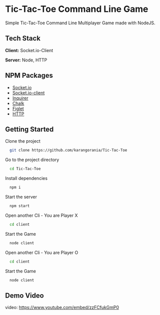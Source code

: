 # Tic-Tac-Toe Command Line Game

Simple Tic-Tac-Toe Command Line Multiplayer Game made with NodeJS.

## Tech Stack

**Client:** Socket.io-Client

**Server:** Node, HTTP

## NPM Packages

- [Socket.io](https://www.npmjs.com/package/socket.io)
- [Socket.io-client](https://www.npmjs.com/package/socket.io-client)
- [Inquirer](https://www.npmjs.com/package/inquirer)
- [Chalk](https://www.npmjs.com/package/chalk)
- [Figlet](https://www.npmjs.com/package/figlet)
- [HTTP](https://www.npmjs.com/package/http)

## Getting Started

Clone the project

```bash
  git clone https://github.com/karangorania/Tic-Tac-Toe
```

Go to the project directory

```bash
  cd Tic-Tac-Toe
```

Install dependencies

```bash
  npm i
```

Start the server

```bash
  npm start
```

Open another Cli - You are Player X

```bash
  cd client
```

Start the Game

```bash
  node client
```

Open another Cli - You are Player O

```bash
  cd client
```

Start the Game

```bash
  node client
```

## Demo Video

video: https://www.youtube.com/embed/zzFCfukGmP0
